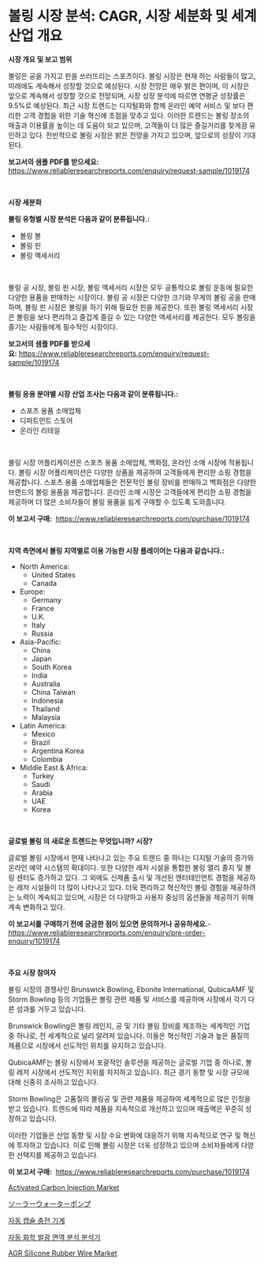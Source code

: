 <p><h1>볼링 시장 분석: CAGR, 시장 세분화 및 세계 산업 개요</h1></p><p><strong>시장 개요 및 보고 범위</strong></p>
<p><p>볼링은 공을 가지고 핀을 쓰러뜨리는 스포츠이다. 볼링 시장은 현재 하는 사람들이 많고, 미래에도 계속해서 성장할 것으로 예상된다. 시장 전망은 매우 밝은 편이며, 이 시장은 앞으로 계속해서 성장할 것으로 전망되며, 시장 성장 분석에 따르면 연평균 성장률은 9.5%로 예상된다. 최근 시장 트렌드는 디지털화와 함께 온라인 예약 서비스 및 보다 편리한 고객 경험을 위한 기술 혁신에 초점을 맞추고 있다. 이러한 트렌드는 볼링 장소의 매출과 이용률을 높이는 데 도움이 되고 있으며, 고객들이 더 많은 즐길거리를 찾게끔 유인하고 있다. 전반적으로 볼링 시장은 밝은 전망을 가지고 있으며, 앞으로의 성장이 기대된다.</p></p>
<p><strong>보고서의 샘플 PDF를 받으세요:</strong> <a href="https://www.reliableresearchreports.com/enquiry/request-sample/1019174">https://www.reliableresearchreports.com/enquiry/request-sample/1019174</a></p>
<p>&nbsp;</p>
<p><strong>시장 세분화</strong></p>
<p><strong>볼링 유형별 시장 분석은 다음과 같이 분류됩니다.:</strong></p>
<p><ul><li>볼링 볼</li><li>볼링 핀</li><li>볼링 액세서리</li></ul></p>
<p>&nbsp;</p>
<p><p>볼링 공 시장, 볼링 핀 시장, 볼링 액세서리 시장은 모두 공통적으로 볼링 운동에 필요한 다양한 용품을 판매하는 시장이다. 볼링 공 시장은 다양한 크기와 무게의 볼링 공을 판매하며, 볼링 핀 시장은 볼링을 하기 위해 필요한 핀을 제공한다. 또한 볼링 액세서리 시장은 볼링을 보다 편리하고 즐겁게 즐길 수 있는 다양한 액세서리를 제공한다. 모두 볼링을 즐기는 사람들에게 필수적인 시장이다.</p></p>
<p><strong>보고서의 샘플 PDF를 받으세요:</strong>&nbsp;<a href="https://www.reliableresearchreports.com/enquiry/request-sample/1019174">https://www.reliableresearchreports.com/enquiry/request-sample/1019174</a></p>
<p>&nbsp;</p>
<p><strong> 볼링 응용 분야별 시장 산업 조사는 다음과 같이 분류됩니다.:</strong></p>
<p><ul><li>스포츠 용품 소매업체</li><li>디파트먼트 스토어</li><li>온라인 리테일</li></ul></p>
<p>&nbsp;</p>
<p><p>볼링 시장 어플리케이션은 스포츠 용품 소매업체, 백화점, 온라인 소매 시장에 적용됩니다. 볼링 시장 어플리케이션은 다양한 상품을 제공하여 고객들에게 편리한 쇼핑 경험을 제공합니다. 스포츠 용품 소매업체들은 전문적인 볼링 장비를 판매하고 백화점은 다양한 브랜드의 볼링 용품을 제공합니다. 온라인 소매 시장은 고객들에게 편리한 쇼핑 경험을 제공하며 더 많은 소비자들이 볼링 용품을 쉽게 구매할 수 있도록 도와줍니다.</p></p>
<p><strong>이 보고서 구매:</strong>&nbsp; <a href="https://www.reliableresearchreports.com/purchase/1019174">https://www.reliableresearchreports.com/purchase/1019174</a></p>
<p>&nbsp;</p>
<p><strong>지역 측면에서 볼링 지역별로 이용 가능한 시장 플레이어는 다음과 같습니다.:</strong></p>
<p><ul>
    <li>
        North America:
        <ul>
            <li>United States</li>
            <li>Canada</li>
        </ul>
    </li>
    <li>
        Europe:
        <ul>
            <li>Germany</li>
            <li>France</li>
            <li>U.K.</li>
            <li>Italy</li>
            <li>Russia</li>
        </ul>
    </li>
    <li>
        Asia-Pacific:
        <ul>
            <li>China</li>
            <li>Japan</li>
            <li>South Korea</li>
            <li>India</li>
            <li>Australia</li>
            <li>China Taiwan</li>
            <li>Indonesia</li>
            <li>Thailand</li>
            <li>Malaysia</li>
        </ul>
    </li>
    <li>
        Latin America:
        <ul>
            <li>Mexico</li>
            <li>Brazil</li>
            <li>Argentina Korea</li>
            <li>Colombia</li>
        </ul>
    </li>
    <li>
        Middle East & Africa:
        <ul>
            <li>Turkey</li>
            <li>Saudi</li>
            <li>Arabia</li>
            <li>UAE</li>
            <li>Korea</li>
        </ul>
    </li>
    </ul></p>
<p>&nbsp;</p>
<p><strong>글로벌 볼링 의 새로운 트렌드는 무엇입니까? 시장?</strong></p>
<p><p>글로벌 볼링 시장에서 현재 나타나고 있는 주요 트렌드 중 하나는 디지털 기술의 증가와 온라인 예약 시스템의 확대이다. 또한 다양한 레저 시설을 통합한 볼링 앨리 졸지 및 볼링 센터도 증가하고 있다. 그 외에도 신제품 출시 및 개선된 엔터테인먼트 경험을 제공하는 레저 시설들이 더 많이 나타나고 있다. 더욱 편리하고 혁신적인 볼링 경험을 제공하려는 노력이 계속되고 있으며, 시장은 더 다양하고 사용자 중심의 옵션들을 제공하기 위해 계속 변화하고 있다.</p></p>
<p><strong>이 보고서를 구매하기 전에 궁금한 점이 있으면 문의하거나 공유하세요.</strong>- <a href="https://www.reliableresearchreports.com/enquiry/pre-order-enquiry/1019174">https://www.reliableresearchreports.com/enquiry/pre-order-enquiry/1019174</a></p>
<p>&nbsp;</p>
<p><strong>주요 시장 참여자</strong></p>
<p><p>볼링 시장의 경쟁사인 Brunswick Bowling, Ebonite International, QubicaAMF 및 Storm Bowling 등의 기업들은 볼링 관련 제품 및 서비스를 제공하며 시장에서 각기 다른 성과를 거두고 있습니다.</p><p>Brunswick Bowling은 볼링 레인지, 공 및 기타 볼링 장비를 제조하는 세계적인 기업 중 하나로, 전 세계적으로 널리 알려져 있습니다. 이들은 혁신적인 기술과 높은 품질의 제품으로 시장에서 선도적인 위치를 유지하고 있습니다.</p><p>QubicaAMF는 볼링 시장에서 포괄적인 솔루션을 제공하는 글로벌 기업 중 하나로, 볼링 레저 시장에서 선도적인 지위를 차지하고 있습니다. 최근 경기 동향 및 시장 규모에 대해 신중히 조사하고 있습니다.</p><p>Storm Bowling은 고품질의 볼링공 및 관련 제품을 제공하여 세계적으로 많은 인정을 받고 있습니다. 트렌드에 따라 제품을 지속적으로 개선하고 있으며 매출액은 꾸준히 성장하고 있습니다.</p><p>이러한 기업들은 산업 동향 및 시장 수요 변화에 대응하기 위해 지속적으로 연구 및 혁신에 투자하고 있습니다. 이로 인해 볼링 시장은 더욱 성장하고 있으며 소비자들에게 다양한 선택지를 제공하고 있습니다.</p></p>
<p><strong>이 보고서 구매:</strong>&nbsp;&nbsp;<a href="https://www.reliableresearchreports.com/purchase/1019174">https://www.reliableresearchreports.com/purchase/1019174</a></p>
<p><p><a href="https://lydian-appliance-61d.notion.site/Global-Activated-Carbon-Injection-Market-Size-and-Market-Trends-Insights-and-Projections-from-2024--7ebafe8759344ef4b0046810c12a3177">Activated Carbon Injection Market</a></p><p><a href="https://github.com/hwbcz413288296/Market-Research-Report-List-1/blob/main/921986516675.md">ソーラーウォーターポンプ</a></p><p><a href="https://github.com/bunxhcci35271755/Market-Research-Report-List-1/blob/main/389077515664.md">자동 캡슐 충전 기계</a></p><p><a href="https://github.com/fredrickeglers/Market-Research-Report-List-1/blob/main/766483115665.md">자동 화학 발광 면역 분석 분석기</a></p><p><a href="https://github.com/derrinmiltonellis35gcl/Market-Research-Report-List-2/blob/main/agr-silicone-rubber-wire-market.md">AGR Silicone Rubber Wire Market</a></p></p>
